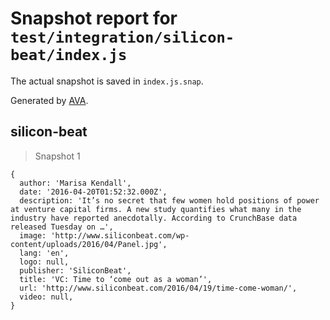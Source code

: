 # Snapshot report for `test/integration/silicon-beat/index.js`

The actual snapshot is saved in `index.js.snap`.

Generated by [AVA](https://avajs.dev).

## silicon-beat

> Snapshot 1

    {
      author: 'Marisa Kendall',
      date: '2016-04-20T01:52:32.000Z',
      description: 'It’s no secret that few women hold positions of power at venture capital firms. A new study quantifies what many in the industry have reported anecdotally. According to CrunchBase data released Tuesday on …',
      image: 'http://www.siliconbeat.com/wp-content/uploads/2016/04/Panel.jpg',
      lang: 'en',
      logo: null,
      publisher: 'SiliconBeat',
      title: 'VC: Time to ‘come out as a woman’',
      url: 'http://www.siliconbeat.com/2016/04/19/time-come-woman/',
      video: null,
    }
